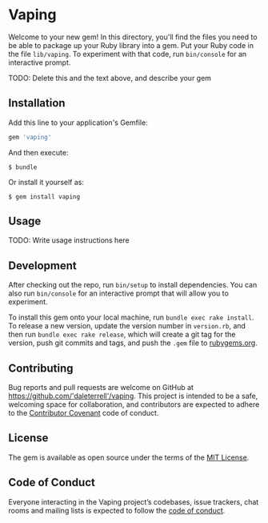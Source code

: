 # Vaping

Welcome to your new gem! In this directory, you'll find the files you need to be able to package up your Ruby library into a gem. Put your Ruby code in the file `lib/vaping`. To experiment with that code, run `bin/console` for an interactive prompt.

TODO: Delete this and the text above, and describe your gem

## Installation

Add this line to your application's Gemfile:

```ruby
gem 'vaping'
```

And then execute:

    $ bundle

Or install it yourself as:

    $ gem install vaping

## Usage

TODO: Write usage instructions here

## Development

After checking out the repo, run `bin/setup` to install dependencies. You can also run `bin/console` for an interactive prompt that will allow you to experiment.

To install this gem onto your local machine, run `bundle exec rake install`. To release a new version, update the version number in `version.rb`, and then run `bundle exec rake release`, which will create a git tag for the version, push git commits and tags, and push the `.gem` file to [rubygems.org](https://rubygems.org).

## Contributing

Bug reports and pull requests are welcome on GitHub at https://github.com/'daleterrell'/vaping. This project is intended to be a safe, welcoming space for collaboration, and contributors are expected to adhere to the [Contributor Covenant](http://contributor-covenant.org) code of conduct.

## License

The gem is available as open source under the terms of the [MIT License](https://opensource.org/licenses/MIT).

## Code of Conduct

Everyone interacting in the Vaping project’s codebases, issue trackers, chat rooms and mailing lists is expected to follow the [code of conduct](https://github.com/'daleterrell'/vaping/blob/master/CODE_OF_CONDUCT.md).
